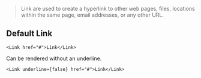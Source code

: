 > Link are used to create a hyperlink to other web pages, files, locations within the same page, email addresses, or any other URL.

## Default Link
```react
<Link href="#">Link</Link>
```
Can be rendered without an underline.
```react
<Link underline={false} href="#">Link</Link>
```
